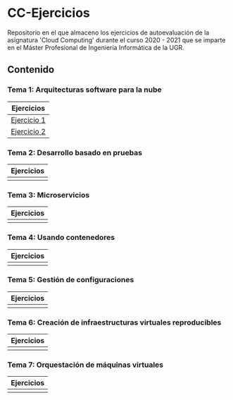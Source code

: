 # CC-Ejercicios

Repositorio en el que almaceno los ejercicios de autoevaluación de la asignatura 'Cloud Computing' durante el curso 2020 - 2021 que se imparte en el Máster Profesional de Ingeniería Informática de la UGR.

## Contenido

### Tema 1: Arquitecturas software para la nube

| Ejercicios    |
|:-------------:|
|[Ejercicio 1](https://github.com/pepitoenpeligro/CC-Ejercicios/blob/master/01.md#ejercicio-1-buscar-una-aplicación-de-ejemplo-preferiblemente-propia-y-deducir-qué-patrón-es-el-que-usa-qué-habr%C3%ADa-que-hacer-para-evolucionar-a-un-patrón-tipo-microservicios)|
|[Ejercicio 2](https://github.com/pepitoenpeligro/CC-Ejercicios/blob/master/01.md#ejercicio-2-en-la-aplicación-que-se-ha-usado-como-ejemplo-en-el-ejercicio-anterior-podr%C3%ADa-usar-diferentes-lenguajes-qué-almacenes-de-datos-ser%C3%ADan-los-más-convenientes)|


### Tema 2: Desarrollo basado en pruebas

| Ejercicios    |
|:-------------:|
|               |


### Tema 3: Microservicios

| Ejercicios    |
|:-------------:|
|               |

### Tema 4: Usando contenedores

| Ejercicios    |
|:-------------:|
|               |


### Tema 5: Gestión de configuraciones

| Ejercicios    |
|:-------------:|
|               |


### Tema 6: Creación de infraestructuras virtuales reproducibles

| Ejercicios    |
|:-------------:|
|               |


### Tema 7: Orquestación de máquinas virtuales

| Ejercicios    |
|:-------------:|
|               |
